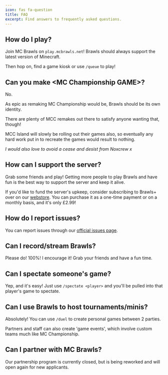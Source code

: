 ```yaml
---
icon: fas fa-question
title: FAQ
excerpt: Find answers to frequently asked questions.
---
```


## How do I play?

Join MC Brawls on `play.mcbrawls.net`! Brawls should always support the latest version of Minecraft.

Then hop on, find a game kiosk or use `/queue` to play!

## Can you make \<MC Championship GAME>?

No.

As epic as remaking MC Championship would be, Brawls should be its own identity.

There are plenty of MCC remakes out there to satisfy anyone wanting that, though!

MCC Island will slowly be rolling out their games also, so eventually any hard work put in to recreate the games would result to nothing.

*I would also love to avoid a cease and desist from Noxcrew x*

## How can I support the server?

Grab some friends and play! Getting more people to play Brawls and have fun is the best way to support the server and keep it alive.

If you'd like to fund the server's upkeep, consider subscribing to Brawls+ over on our [webstore](https://store.mcbrawls.net). You can purchase it as a one-time payment or on a monthly basis, and it's only £2.99!

## How do I report issues?

You can report issues through our [official issues page](https://github.com/mcbrawls/brawls-issues/issues).

## Can I record/stream Brawls?

Please do! 100%! I encourage it! Grab your friends and have a fun time.

## Can I spectate someone's game?

Yep, and it's easy! Just use `/spectate <player>` and you'll be pulled into that player's game to spectate.

## Can I use Brawls to host tournaments/minis?

Absolutely! You can use `/duel` to create personal games between 2 parties.

Partners and staff can also create 'game events', which involve custom teams much like MC Championship.

## Can I partner with MC Brawls?

Our partnership program is currently closed, but is being reworked and will open again for new applicants.

